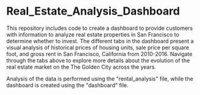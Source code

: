 # Real_Estate_Analysis_Dashboard
This repository includes code to create a dashboard to provide customers with information to analyze real estate properties in San Francisco to determine whether to invest. The different tabs in the dashboard present a visual analysis of historical prices of housing units, sale price per square foot, and gross rent in San Francisco, California from 2010-2016. Navigate through the tabs above to explore more details about the evolution of the real estate market on the The Golden City across the years.

Analysis of the data is performed using the "rental_analysis" file, while the dashboard is created using the "dashboard" file.